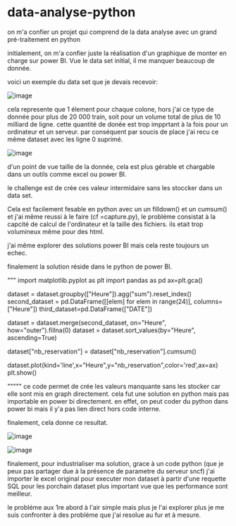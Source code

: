 # data-analyse-python
on m'a confier un projet qui comprend de la data analyse avec un grand pré-traitement en python

initialement, on m'a confier juste la réalisation d'un graphique de monter en charge sur power BI.
Vue le data set initial, il me manquer beaucoup de donnée.

voici un exemple du data set que je devais recevoir:

![image](https://user-images.githubusercontent.com/99668071/159010816-d2c3e584-f62c-4a5b-bfef-172c58f2fd69.png)

cela represente que 1 élement pour chaque colone, hors j'ai ce type de donnée pour plus de 20 000 train, soit pour un volume total de plus de 10 milliard de ligne.
cette quantité de donée est trop impprtant à la fois pour un ordinateur et un serveur.
par conséquent par soucis de place j'ai recu ce même dataset avec les ligne 0 suprimé.

![image](https://user-images.githubusercontent.com/99668071/159011399-16e9a742-6e8e-41ba-9a00-2dfcd85525ed.png)

d'un point de vue taille de la donnée, cela est plus gérable et chargable dans un outils comme excel ou power BI.

le challenge est de crée ces valeur intermidaire sans les stoccker dans un data set.

Cela est facilement fesable en python avec un un filldown() et un cumsum() et j'ai même reussi à le faire (cf =capture.py), le probléme consistat à la capcité de calcul de l'ordinateur et la taille des fichiers. ils etait trop volumineux même pour des html.

j'ai même explorer des solutions power BI mais cela reste toujours un echec.

finalement la solution réside dans le python de power BI.

"""
import matplotlib.pyplot as plt 
import pandas as pd
ax=plt.gca()

dataset = dataset.groupby(["Heure"]).agg("sum").reset_index()
second_dataset = pd.DataFrame([[elem] for elem in range(24)], columns=["Heure"])
third_dataset=pd.DataFrame(["DATE"])

dataset = dataset.merge(second_dataset, on="Heure", how="outer").fillna(0)
dataset = dataset.sort_values(by="Heure", ascending=True)

dataset["nb_reservation"] = dataset["nb_reservation"].cumsum()

dataset.plot(kind='line',x="Heure",y="nb_reservation",color='red',ax=ax) 
plt.show()

"""""
ce code permet de crée les valeurs manquante sans les stocker car elle sont mis en graph directement. cela fut une solution en python mais pas importable en power bi directement. en effet, on peut coder du python dans power bi mais il y'a pas lien direct hors code interne.

finalement, cela donne ce resultat.

![image](https://user-images.githubusercontent.com/99668071/159014221-25b4791e-06c7-48f6-93a7-09a91d678dd6.png)

![image](https://user-images.githubusercontent.com/99668071/159014359-541df663-dabb-4523-9b42-0caa1e5494e3.png)

finalement, pour industrialiser ma solution, grace à un code python  (que je peux pas partager due à la présence de parametre du serveur sncf) j'ai importer le excel original pour executer mon dataset à partir d'une requette SQL  pour les porchain dataset plus important vue que les performance sont meilleur.

le probléme aux 1re abord à l'air simple mais plus je l'ai explorer plus je me suis confronter à des probléme que j'ai resolue au fur et à mesure.


